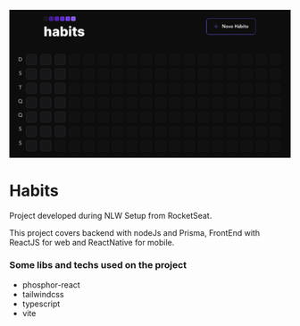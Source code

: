 ![Drag Racing](habits-web.png)


# Habits

Project developed during NLW Setup from RocketSeat.

This project covers backend with nodeJs and Prisma, FrontEnd with ReactJS for web and ReactNative for mobile.

### Some libs and techs used on the project

* phosphor-react
* tailwindcss
* typescript
* vite
